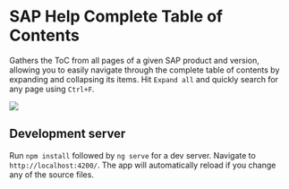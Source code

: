 # SAP Help Complete Table of Contents

Gathers the ToC from all pages of a given SAP product and version, allowing you to easily navigate through the complete table of contents by expanding and collapsing its items. Hit `Expand all` and quickly search for any page using `Ctrl+F`.

![](https://user-images.githubusercontent.com/9336586/63524339-3a315a80-c4d2-11e9-8f64-8bb48e9d8f1b.png)

## Development server
Run `npm install` followed by `ng serve` for a dev server. Navigate to `http://localhost:4200/`. The app will automatically reload if you change any of the source files.
